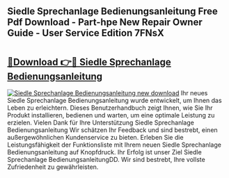 ## Siedle Sprechanlage Bedienungsanleitung Free Pdf Download - Part-hpe New Repair Owner Guide - User Service Edition 7FNsX

# <h2><a href="http://df0iwx.blite.top/?on=Siedle+Sprechanlage+Bedienungsanleitung">🔗Download 👉🔴 Siedle Sprechanlage Bedienungsanleitung</a></h2>

[![Siedle Sprechanlage Bedienungsanleitung new download](https://i.imgur.com/lujVjoI.png)](http://df0iwx.blite.top/?on=Siedle+Sprechanlage+Bedienungsanleitung)
Ihr neues Siedle Sprechanlage Bedienungsanleitung wurde entwickelt, um Ihnen das Leben zu erleichtern. Dieses Benutzerhandbuch zeigt Ihnen, wie Sie Ihr Produkt installieren, bedienen und warten, um eine optimale Leistung zu erzielen. Vielen Dank für Ihre Unterstützung Siedle Sprechanlage Bedienungsanleitung Wir schätzen Ihr Feedback und sind bestrebt, einen außergewöhnlichen Kundenservice zu bieten. Erleben Sie die Leistungsfähigkeit der Funktionsliste mit Ihrem neuen Siedle Sprechanlage Bedienungsanleitung auf Knopfdruck. Ihr Erfolg ist unser Ziel Siedle Sprechanlage BedienungsanleitungDD. Wir sind bestrebt, Ihre vollste Zufriedenheit zu gewährleisten.
